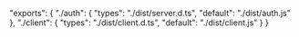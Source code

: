 "exports": {
"./auth": {
"types": "./dist/server.d.ts",
"default": "./dist/auth.js"
},
"./client": {
"types": "./dist/client.d.ts",
"default": "./dist/client.js"
}
}

